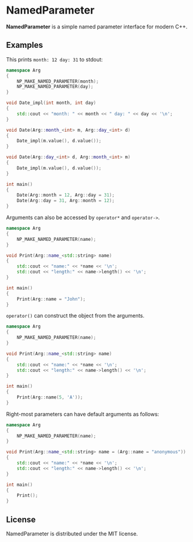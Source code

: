 # NamedParameter
**NamedParameter** is a simple named parameter interface for modern C++.

## Examples
This prints `month: 12 day: 31` to stdout:
```cpp
namespace Arg
{
	NP_MAKE_NAMED_PARAMETER(month);
	NP_MAKE_NAMED_PARAMETER(day);
}

void Date_impl(int month, int day)
{
	std::cout << "month: " << month << " day: " << day << '\n';
}

void Date(Arg::month_<int> m, Arg::day_<int> d)
{
	Date_impl(m.value(), d.value());
}

void Date(Arg::day_<int> d, Arg::month_<int> m)
{
	Date_impl(m.value(), d.value());
}

int main()
{
	Date(Arg::month = 12, Arg::day = 31);
	Date(Arg::day = 31, Arg::month = 12);
}
```

Arguments can also be accessed by `operator*` and `operator->`.
```cpp
namespace Arg
{
	NP_MAKE_NAMED_PARAMETER(name);
}

void Print(Arg::name_<std::string> name)
{
	std::cout << "name:" << *name << '\n';
	std::cout << "length:" << name->length() << '\n';
}

int main()
{
	Print(Arg::name = "John");
}
```

`operator()` can construct the object from the arguments.
```cpp
namespace Arg
{
	NP_MAKE_NAMED_PARAMETER(name);
}

void Print(Arg::name_<std::string> name)
{
	std::cout << "name:" << *name << '\n';
	std::cout << "length:" << name->length() << '\n';
}

int main()
{
	Print(Arg::name(5, 'A'));
}
```

Right-most parameters can have default arguments as follows:
```cpp
namespace Arg
{
	NP_MAKE_NAMED_PARAMETER(name);
}

void Print(Arg::name_<std::string> name = (Arg::name = "anonymous"))
{
	std::cout << "name:" << *name << '\n';
	std::cout << "length:" << name->length() << '\n';
}

int main()
{
	Print();
}
```

## License
NamedParameter is distributed under the MIT license.
